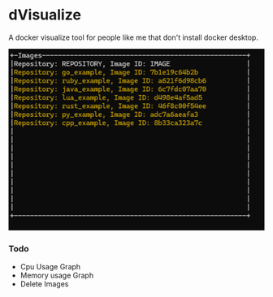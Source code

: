 # dVisualize

A docker visualize tool for people like me that don't install docker desktop.

![Current State](./docs/curState.png)

### Todo

* Cpu Usage Graph
* Memory usage Graph
* Delete Images